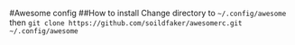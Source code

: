 #Awesome config
##How to install
Change directory to ` ~/.config/awesome ` then 
` git clone https://github.com/soildfaker/awesomerc.git ~/.config/awesome `

